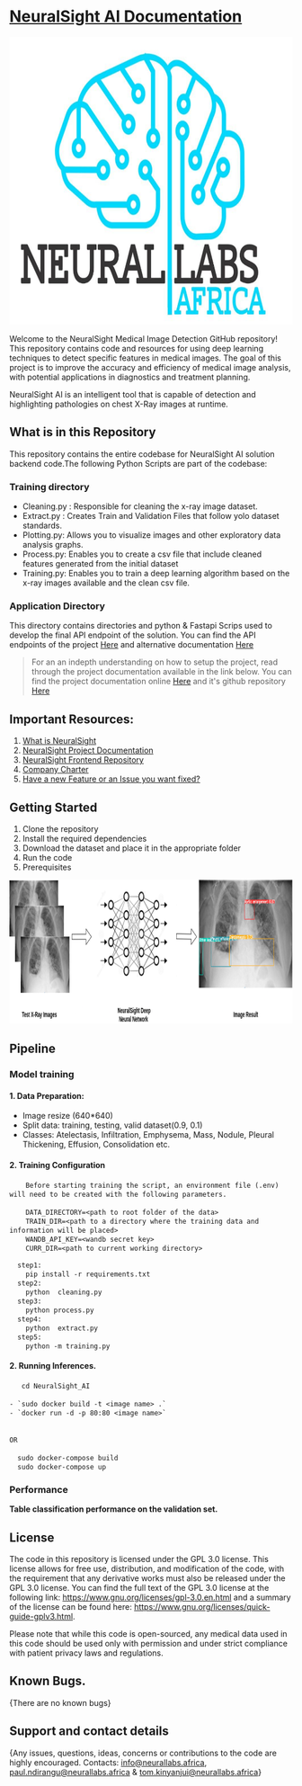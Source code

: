 # [NeuralSight AI Documentation](https://neuralsight.github.io/NeuralSight_Docs/)

<img align="centre" src="https://github.com/NeuralSight/NeuralSight_AI/blob/main/images/Logo.jpg" width="712" height="512" />

Welcome to the NeuralSight Medical Image Detection GitHub repository! This repository contains code and resources for using deep learning techniques to detect specific features in medical images. The goal of this project is to improve the accuracy and efficiency of medical image analysis, with potential applications in diagnostics and treatment planning.

NeuralSight AI is an intelligent tool that is capable of detection and highlighting pathologies on chest X-Ray images at runtime.

## What is in this Repository 
This repository contains the entire codebase for NeuralSight AI solution backend code.The following Python Scripts are part of the codebase:

### Training directory
* Cleaning.py : Responsible for cleaning the x-ray image dataset. 
* Extract.py : Creates Train and Validation Files that follow yolo dataset standards.
* Plotting.py: Allows you to visualize images and other exploratory data analysis graphs.
* Process.py: Enables you to create a csv file that include cleaned features generated from the initial dataset
* Training.py: Enables you to train a deep learning algorithm based on the x-ray images available and the clean csv file. 

### Application Directory
This directory contains directories and python & Fastapi Scrips used to develop the final API endpoint of the solution.
You can find the API endpoints of the project [Here](https://backend.neuralsight.ai/docs) and alternative documentation [Here](https://backend.neuralsight.ai/redoc)

> For an an indepth understanding on how to setup the project, read through the project documentation available in the link below.
> You can find the project documentation online [Here](https://neuralsight.github.io/NeuralSight_Docs/) and it's github repository [Here](https://github.com/NeuralSight/NeuralSight_Docs)


## Important Resources:
1. [What is NeuralSight](https://github.com/NeuralSight/Get-to-Understand-NeuralSight-AI)
2. [NeuralSight Project Documentation](https://neuralsight.github.io/NeuralSight_Docs/)
3. [NeuralSight Frontend Repository](https://github.com/NeuralSight/NeuralSight_frontend)
4. [Company Charter](https://github.com/NeuralSight/NeuralSight_Docs)
5. [Have a new Feature or an Issue you want fixed?](https://github.com/NeuralSight/NeuralSight_AI/tree/main/.github/ISSUE_TEMPLATE)


## Getting Started
1. Clone the repository
2. Install the required dependencies
3. Download the dataset and place it in the appropriate folder
4. Run the code
5. Prerequisites

<img src="https://github.com/NeuralSight/NeuralSight_AI/blob/main/images/AI_Structure.png" width="712" height="256"/>

## Pipeline
### Model training
#### 1. Data Preparation:
* Image resize (640*640)
* Split data: training, testing, valid dataset(0.9, 0.1)
* Classes: Atelectasis, Infiltration, Emphysema, Mass, Nodule, Pleural Thickening, Effusion, Consolidation etc.


#### 2. Training Configuration
```
    Before starting training the script, an environment file (.env) will need to be created with the following parameters.

    DATA_DIRECTORY=<path to root folder of the data>
    TRAIN_DIR=<path to a directory where the training data and information will be placed>
    WANDB_API_KEY=<wandb secret key>
    CURR_DIR=<path to current working directory>
```
```
  step1:
    pip install -r requirements.txt
  step2:
    python  cleaning.py
  step3:
    python process.py
  step4:
    python  extract.py
  step5:
    python -m training.py

```

#### 2. Running Inferences.
```
   cd NeuralSight_AI

- `sudo docker build -t <image name> .`
- `docker run -d -p 80:80 <image name>`


OR

  sudo docker-compose build
  sudo docker-compose up
```
### Performance
**Table classification performance on the validation set.**

## License
The code in this repository is licensed under the GPL 3.0 license. This license allows for free use, distribution, and modification of the code, with the requirement that any derivative works must also be released under the GPL 3.0 license. You can find the full text of the GPL 3.0 license at the following link: https://www.gnu.org/licenses/gpl-3.0.en.html and a summary of the license can be found here: https://www.gnu.org/licenses/quick-guide-gplv3.html.

Please note that while this code is open-sourced, any medical data used in this code should be used only with permission and under strict compliance with patient privacy laws and regulations.

## Known Bugs.
{There are no known bugs}

## Support and contact details
{Any issues, questions, ideas, concerns or contributions to the code are highly encouraged. Contacts: info@neurallabs.africa, paul.ndirangu@neurallabs.africa & tom.kinyanjui@neurallabs.africa}
